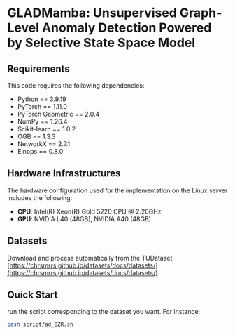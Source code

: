 # GLADMamba: Unsupervised Graph-Level Anomaly Detection Powered by Selective State Space Model

## Requirements
This code requires the following dependencies:
- Python == 3.9.19
- PyTorch == 1.11.0
- PyTorch Geometric == 2.0.4
- NumPy == 1.26.4
- Scikit-learn == 1.0.2
- OGB == 1.3.3
- NetworkX == 2.7.1
- Einops == 0.8.0 

## Hardware Infrastructures
The hardware configuration used for the implementation on the Linux server includes the following:
- **CPU**: Intel(R) Xeon(R) Gold 5220 CPU @ 2.20GHz
- **GPU**: NVIDIA L40 (48GB), NVIDIA A40 (48GB)

## Datasets
Download and process automatically from the TUDataset [https://chrsmrrs.github.io/datasets/docs/datasets/](https://chrsmrrs.github.io/datasets/docs/datasets/)

## Quick Start
run the script corresponding to the dataset you want. For instance:
```bash
bash script/ad_BZR.sh
